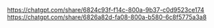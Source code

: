 https://chatgpt.com/share/6824c93f-f14c-800a-9b37-c0d9523ce174
https://chatgpt.com/share/6826a82d-fa08-800a-b580-6c8f5775a3a8
